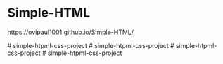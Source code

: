 ﻿
# Simple-HTML


https://ovipaul1001.github.io/Simple-HTML/


#   s i m p l e - h t p m l - c s s - p r o j e c t  
 #   s i m p l e - h t p m l - c s s - p r o j e c t  
 #   s i m p l e - h t p m l - c s s - p r o j e c t  
 #   s i m p l e - h t p m l - c s s - p r o j e c t  
 